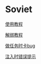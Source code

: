 # Soviet

[使用教程](/GTA5/midnight/use.md)

[解绑教程](/GTA5/midnight/hwid.md)

[做任务时卡bug](/GTA5/midnight/renwubug.md)

[注入时错误提示](/GTA5/midnight/cuowutishi.md)